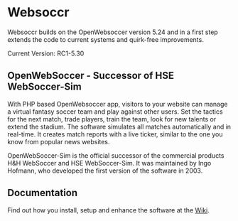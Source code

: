 # Websoccr

Websoccr builds on the OpenWebsoccer version 5.24 and in a first step extends the code to current systems and quirk-free improvements.

Current Version: RC1-5.30

## OpenWebSoccer - Successor of HSE WebSoccer-Sim

With PHP based OpenWebsoccer app, visitors to your website can manage a virtual fantasy soccer team and play against other users. Set the tactics for the next match, trade players, train the team, look for new talents or extend the stadium. The software simulates all matches automatically and in real-time. It creates match reports with a live ticker, similar to the one you know from popular news websites.

OpenWebSoccer-Sim is the official successor of the commercial products H&H WebSoccer and HSE WebSoccer-Sim. It was maintained by Ingo Hofmann, who developed the first version of the software in 2003.

## Documentation

Find out how you install, setup and enhance the software at the [Wiki](https://github.com/ihofmann/open-websoccer/wiki/00.-Home).
